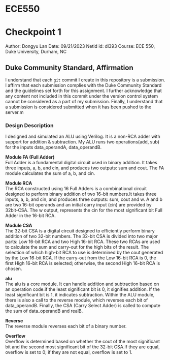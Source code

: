 # ECE550

# Checkpoint 1
 Author: Dongyu Lan
 Date: 09/21/2023
 Netid id: dl393
 Course: ECE 550, Duke University, Durham, NC

## Duke Community Standard, Affirmation
I understand that each `git` commit I create in this repository is a submission. I affirm that each submission complies with the Duke Community Standard and the guidelines set forth for this assignment. I further acknowledge that any content not included in this commit under the version control system cannot be considered as a part of my submission. Finally, I understand that a submission is considered submitted when it has been pushed to the server.m

### Design Description
I designed and simulated an ALU using Verilog. It is a non-RCA adder with support for addition & subtraction.
My ALU runs two operations(add, sub) for the inputs data_operandA, data_operandB. 

**Module FA (Full Adder)**
<br>Full Adder is a fundamental digital circuit used in binary addition. It takes three inputs, a, b, and cin, and produces two outputs: sum and cout. The FA module calculates the sum of a, b, and cin.

**Module RCA**
<br>The RCA constructed using 16 Full Adders is a combinational circuit designed to perform binary addition of two 16-bit numbers.It takes three inputs, a, b, and cin, and produces three outputs: sum, cout and w. A and b are two 16-bit operands and an initial carry input (cin) are provided by 32bit-CSA. The w output, represents the cin for the most significant bit Full Adder in the 16-bit RCA.

**Module CSA**
<br>The 32-bit CSA is a digital circuit designed to efficiently perform binary addition of two 32-bit numbers. The 32-bit CSA is divided into two major parts: Low 16-bit RCA and two High 16-bit RCA. These two RCAs are used to calculate the sum and carry-out for the high bits of the result. The selection of which high-bit RCA to use is determined by the cout generated by the Low 16-bit RCA. If the carry-out from the Low 16-bit RCA is 0, the first High 16-bit RCA is selected; otherwise, the second High 16-bit RCA is chosen.

**alu**
<br>The alu is a core module. It can handle addition and subtraction based on an operation code.if the least significant bit is 0, it signifies addition. If the least significant bit is 1, it indicates subtraction. Within the ALU module, there is also a call to the reverse module, which reverses each bit of data_operandB. Finally, the CSA (Carry Select Adder) is called to compute the sum of data_operandB and realB.

**Reverse**
<br>The reverse module reverses each bit of a binary number.

**Overflow**
<br>Overflow is determined based on whether the cout of the most significant bit and the second most significant bit of the 32-bit CSA.If they are equal, overflow is set to 0; if they are not equal, overflow is set to 1.





